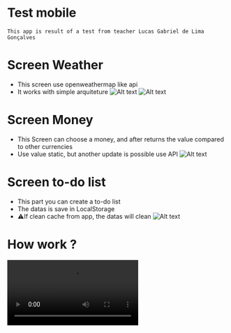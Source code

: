 # Test mobile

    This app is result of a test from teacher Lucas Gabriel de Lima Gonçalves

# Screen Weather

- This screen use openweathermap like api
- It works with simple arquiteture
  ![Alt text](image-1.png)
  ![Alt text](image-2.png)

# Screen Money

- This Screen can choose a money, and after returns the value compared to other currencies
- Use value static, but another update is possible use API
  ![Alt text](image-3.png)

# Screen to-do list

- This part you can create a to-do list
- The datas is save in LocalStorage
- ⚠️If clean cache from app, the datas will clean
  ![Alt text](image.png)

# How work ?

![tela funcionando](screenwork.webm)
